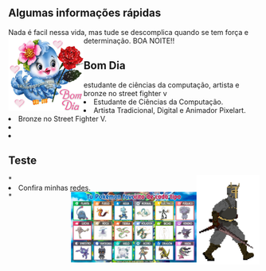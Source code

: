 <h2> Algumas informações rápidas</h2>

Nada é facil nessa vida, mas tude se descomplica quando se tem força e determinação. BOA NOITE!!
<img align="left" src=./4b8274cdd4bb64b7ec094cd5c3d7d306.gif alt="teste" width=30% height=30%/>
<h2> Bom Dia</h2>
estudante de ciências da computação, artista e bronze no street fighter v
    <li> Estudante de Ciências da Computação.</li>
    <li> Artista Tradicional, Digital e Animador Pixelart.</li>
    <li> Bronze no Street Fighter V.</li>
    <li>
    <li>

<h2> Teste</h2>
*<img align="right" src=./walk.gif alt="teste" width=25% height=25%/>
<li>Confira minhas <a href="https://mazarafa.github.io/">redes</a>.</li>
*<img align="right" src=./favoritos.jfif alt="SE VOCE N CONCORDA SAI FORA" width=50% height=50%/>
